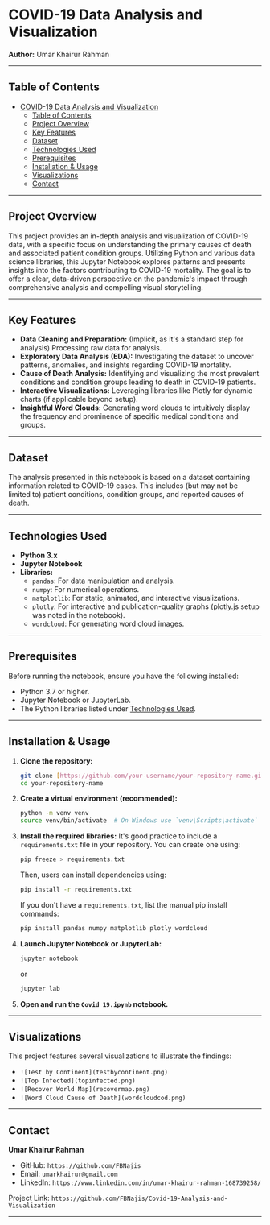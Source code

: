 # COVID-19 Data Analysis and Visualization

**Author:** Umar Khairur Rahman

---

## Table of Contents
- [COVID-19 Data Analysis and Visualization](#covid-19-data-analysis-and-visualization)
  - [Table of Contents](#table-of-contents)
  - [Project Overview](#project-overview)
  - [Key Features](#key-features)
  - [Dataset](#dataset)
  - [Technologies Used](#technologies-used)
  - [Prerequisites](#prerequisites)
  - [Installation \& Usage](#installation--usage)
  - [Visualizations](#visualizations)
  - [Contact](#contact)

---

## Project Overview

This project provides an in-depth analysis and visualization of COVID-19 data, with a specific focus on understanding the primary causes of death and associated patient condition groups. Utilizing Python and various data science libraries, this Jupyter Notebook explores patterns and presents insights into the factors contributing to COVID-19 mortality. The goal is to offer a clear, data-driven perspective on the pandemic's impact through comprehensive analysis and compelling visual storytelling.

---

## Key Features

* **Data Cleaning and Preparation:** (Implicit, as it's a standard step for analysis) Processing raw data for analysis.
* **Exploratory Data Analysis (EDA):** Investigating the dataset to uncover patterns, anomalies, and insights regarding COVID-19 mortality.
* **Cause of Death Analysis:** Identifying and visualizing the most prevalent conditions and condition groups leading to death in COVID-19 patients.
* **Interactive Visualizations:** Leveraging libraries like Plotly for dynamic charts (if applicable beyond setup).
* **Insightful Word Clouds:** Generating word clouds to intuitively display the frequency and prominence of specific medical conditions and groups.

---

## Dataset

The analysis presented in this notebook is based on a dataset containing information related to COVID-19 cases. This includes (but may not be limited to) patient conditions, condition groups, and reported causes of death.

---

## Technologies Used

* **Python 3.x**
* **Jupyter Notebook**
* **Libraries:**
    * `pandas`: For data manipulation and analysis.
    * `numpy`: For numerical operations.
    * `matplotlib`: For static, animated, and interactive visualizations.
    * `plotly`: For interactive and publication-quality graphs (plotly.js setup was noted in the notebook).
    * `wordcloud`: For generating word cloud images.

---

## Prerequisites

Before running the notebook, ensure you have the following installed:
* Python 3.7 or higher.
* Jupyter Notebook or JupyterLab.
* The Python libraries listed under [Technologies Used](#technologies-used).

---

## Installation & Usage

1.  **Clone the repository:**
    ```bash
    git clone [https://github.com/your-username/your-repository-name.git](https://github.com/your-username/your-repository-name.git)
    cd your-repository-name
    ```
2.  **Create a virtual environment (recommended):**
    ```bash
    python -m venv venv
    source venv/bin/activate  # On Windows use `venv\Scripts\activate`
    ```
3.  **Install the required libraries:**
    It's good practice to include a `requirements.txt` file in your repository. You can create one using:
    ```bash
    pip freeze > requirements.txt
    ```
    Then, users can install dependencies using:
    ```bash
    pip install -r requirements.txt
    ```
    If you don't have a `requirements.txt`, list the manual pip install commands:
    ```bash
    pip install pandas numpy matplotlib plotly wordcloud
    ```
4.  **Launch Jupyter Notebook or JupyterLab:**
    ```bash
    jupyter notebook
    ```
    or
    ```bash
    jupyter lab
    ```
5.  **Open and run the `Covid 19.ipynb` notebook.**

---

## Visualizations

This project features several visualizations to illustrate the findings:

* `![Test by Continent](testbycontinent.png)`
* `![Top Infected](topinfected.png)`
* `![Recover World Map](recovermap.png)`
* `![Word Cloud Cause of Death](wordcloudcod.png)`

---

## Contact

**Umar Khairur Rahman**
* GitHub: `https://github.com/FBNajis` 
* Email: `umarkhairur@gmail.com` 
* LinkedIn: `https://www.linkedin.com/in/umar-khairur-rahman-168739258/`

Project Link: `https://github.com/FBNajis/Covid-19-Analysis-and-Visualization`

---
